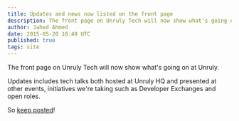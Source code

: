 ```yaml
---
title: Updates and news now listed on the front page
description: The front page on Unruly Tech will now show what's going on at Unruly.
author: Jahed Ahmed
date: 2015-05-20 10:49 UTC
published: true
tags: site
---
```


The front page on Unruly Tech will now show what's going on at Unruly.

Updates includes tech talks both hosted at Unruly HQ and presented at other events, initiatives we're taking such as
Developer Exchanges and open roles.

So [keep posted](http://tech.unruly.co/)!